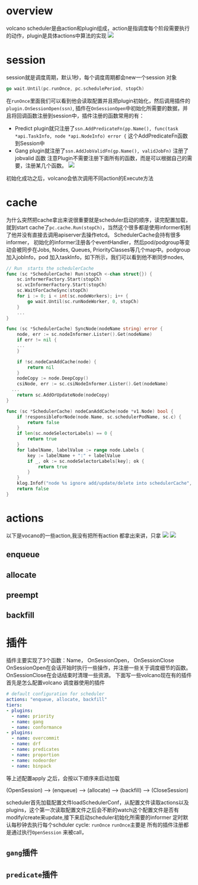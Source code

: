 
# overview
volcano scheduler是由action和plugin组成，action是指调度每个阶段需要执行的动作，plugin是具体actions中算法的实现
![](../images/volcano-scheduler-workflow.png)

# session
session就是调度周期，默认1秒，每个调度周期都会new一个session 对象
```go
go wait.Until(pc.runOnce, pc.schedulePeriod, stopCh)
```
在`runOnce`里面我们可以看到他会读取配置并且把plugin初始化，然后调用插件的`plugin.OnSessionOpen(ssn)`, 插件在`OnSessionOpen`中初始化所需要的数据，并且将回调函数注册到session中，插件注册的函数常用的有：

* Predict plugin就只注册了`ssn.AddPredicateFn(pp.Name(), func(task *api.TaskInfo, node *api.NodeInfo) error {` 这个AddPredicateFn函数到Session中
* Gang plugin就注册了`ssn.AddJobValidFn(gp.Name(), validJobFn)`  注册了jobvalid 函数
注意Plugin不需要注册下面所有的函数，而是可以根据自己的需要，注册某几个函数。
![](../images/volcano-scheduler-registerfn.png)

初始化成功之后，volcano会依次调用不同action的Execute方法

# cache
为什么突然把cache拿出来说很重要就是scheduler启动的顺序，读完配置加载，就到start cache了`pc.cache.Run(stopCh)`，当然这个很多都是使用informer机制了他并没有直接去调用apiserver去操作etcd。
SchedulerCache会持有很多informer， 初始化的informer注册各个eventHandler，然后pod/podgroup等变动会被同步在Jobs, Nodes, Queues, PriorityClasses等几个map中。podgroup加入jobInfo，pod 加入taskInfo，如下所示，我们可以看到他不断同步nodes,
```go
// Run  starts the schedulerCache
func (sc *SchedulerCache) Run(stopCh <-chan struct{}) {
	sc.informerFactory.Start(stopCh)
	sc.vcInformerFactory.Start(stopCh)
	sc.WaitForCacheSync(stopCh)
	for i := 0; i < int(sc.nodeWorkers); i++ {
		go wait.Until(sc.runNodeWorker, 0, stopCh)
	}
	...
}

func (sc *SchedulerCache) SyncNode(nodeName string) error {
	node, err := sc.nodeInformer.Lister().Get(nodeName)
	if err != nil {
    ...
	}

	if !sc.nodeCanAddCache(node) {
		return nil
	}
	nodeCopy := node.DeepCopy()
	csiNode, err := sc.csiNodeInformer.Lister().Get(nodeName)
  ...
	return sc.AddOrUpdateNode(nodeCopy)
}

func (sc *SchedulerCache) nodeCanAddCache(node *v1.Node) bool {
	if !responsibleForNode(node.Name, sc.schedulerPodName, sc.c) {
		return false
	}
	if len(sc.nodeSelectorLabels) == 0 {
		return true
	}
	for labelName, labelValue := range node.Labels {
		key := labelName + ":" + labelValue
		if _, ok := sc.nodeSelectorLabels[key]; ok {
			return true
		}
	}
	klog.Infof("node %s ignore add/update/delete into schedulerCache", node.Name)
	return false
}

```
# actions
以下是vocano的一些action,我没有把所有action 都拿出来讲，只拿
![](../images/volcano-scheduler-actions.png)
![](../images/volcano-scheduler-actions-start.png)

## enqueue


## allocate


## preempt


## backfill

# 插件
插件主要实现了3个函数：Name， OnSessionOpen， OnSessionClose
OnSessionOpen在会话开始时执行一些操作，并注册一些关于调度细节的函数。
OnSessionClose在会话结束时清理一些资源。
下面写一些volcano现在有的插件
首先是怎么配置volcano 调度器使用的插件
```yaml
# default configuration for scheduler
actions: "enqueue, allocate, backfill"
tiers:
- plugins:
  - name: priority
  - name: gang
  - name: conformance
- plugins:
  - name: overcommit
  - name: drf
  - name: predicates
  - name: proportion
  - name: nodeorder
  - name: binpack
```

等上述配置apply 之后，会按以下顺序来启动加载

(OpenSession) --> (enqueue) --> (allocate) --> (backfill) --> (CloseSession)


scheduler首先加载配置文件loadSchedulerConf，从配置文件读取actions以及plugins，这个第一次读取配置文件之后会不断的watch这个配置文件是否有modify/create来update,接下来启动scheduler初始化所需要的informer
定时默认每秒钟去执行每个schduler cycle: `runOnce`
`runOnce`主要是
所有的插件注册都是通过执行`OpenSession` 来被call，
## `gang`插件

## `predicate`插件
